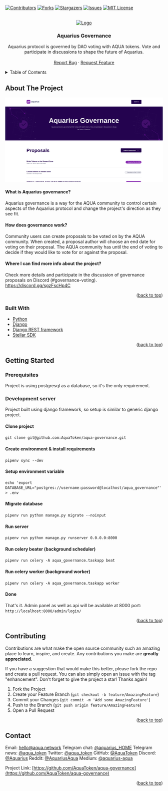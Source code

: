 <div id="top"></div>


<!-- PROJECT SHIELDS -->
[![Contributors][contributors-shield]][contributors-url]
[![Forks][forks-shield]][forks-url]
[![Stargazers][stars-shield]][stars-url]
[![Issues][issues-shield]][issues-url]
[![MIT License][license-shield]][license-url]



<!-- PROJECT LOGO -->
<br />
<div align="center">
  <a href="https://github.com/AquaToken/aqua-governance">
    <img src="https://aqua.network/assets/img/header-logo.svg" alt="Logo" width="250" height="80">
  </a>

<h3 align="center">Aquarius Governance</h3>

  <p align="center">
    Aquarius protocol is governed by DAO voting with AQUA tokens. Vote and participate in discussions to shape the future of Aquarius.
    <br />
    <br />
    <a href="https://github.com/AquaToken/aqua-governance/issues">Report Bug</a>
    ·
    <a href="https://gov.aqua.network/">Request Feature</a>
  </p>
</div>



<!-- TABLE OF CONTENTS -->
<details>
  <summary>Table of Contents</summary>
  <ol>
    <li>
      <a href="#about-the-project">About The Project</a>
      <ul>
        <li><a href="#built-with">Built With</a></li>
      </ul>
    </li>
    <li>
      <a href="#getting-started">Getting Started</a>
      <ul>
        <li><a href="#prerequisites">Prerequisites</a></li>
        <li><a href="#development-server">Development server</a></li>
      </ul>
    </li>
    <li><a href="#contributing">Contributing</a></li>
    <li><a href="#contact">Contact</a></li>
  </ol>
</details>



<!-- ABOUT THE PROJECT -->
## About The Project

[![Aquarius Governance Screen Shot][product-screenshot]](https://gov.aqua.network/)


#### What is Aquarius governance?
Aquarius governance is a way for the AQUA community to control certain aspects of the Aquarius protocol and change the project's direction as they see fit.

#### How does governance work?
Community users can create proposals to be voted on by the AQUA community. When created, a proposal author will choose an end date for voting on their proposal. The AQUA community has until the end of voting to decide if they would like to vote for or against the proposal.

#### Where I can find more info about the project?
Check more details and participate in the discussion of governance proposals on Discord (#governance-voting).
https://discord.gg/sgzFscHp4C

<p align="right">(<a href="#top">back to top</a>)</p>



### Built With

* [Python](https://python.org/)
* [Django](https://www.djangoproject.com/)
* [Django REST framework](https://www.django-rest-framework.org/)
* [Stellar SDK](https://pypi.org/project/stellar-sdk/)

<p align="right">(<a href="#top">back to top</a>)</p>



<!-- GETTING STARTED -->

## Getting Started

### Prerequisites
Project is using postgresql as a database, so it's the only requirement.

### Development server
Project built using django framework, so setup is similar to generic django project.

#### Clone project
`git clone git@github.com:AquaToken/aqua-governance.git`

#### Create environment & install requirements
`pipenv sync --dev`

#### Setup environment variable
```
echo 'export DATABASE_URL="postgres://username:password@localhost/aqua_governance"' > .env
```

#### Migrate database
`pipenv run python manage.py migrate --noinput`

#### Run server
`pipenv run python manage.py runserver 0.0.0.0:8000`

#### Run celery beater (background scheduler)
`pipenv run celery -A aqua_governance.taskapp beat`

#### Run celery worker (background worker)
`pipenv run celery -A aqua_governance.taskapp worker`

#### Done
That's it. Admin panel as well as api will be available at 8000 port: `http://localhost:8000/admin/login/`


<p align="right">(<a href="#top">back to top</a>)</p>


<!-- CONTRIBUTING -->
## Contributing

Contributions are what make the open source community such an amazing place to learn, inspire, and create. Any contributions you make are **greatly appreciated**.

If you have a suggestion that would make this better, please fork the repo and create a pull request. You can also simply open an issue with the tag "enhancement".
Don't forget to give the project a star! Thanks again!

1. Fork the Project
2. Create your Feature Branch (`git checkout -b feature/AmazingFeature`)
3. Commit your Changes (`git commit -m 'Add some AmazingFeature'`)
4. Push to the Branch (`git push origin feature/AmazingFeature`)
5. Open a Pull Request

<p align="right">(<a href="#top">back to top</a>)</p>



<!-- CONTACT -->
## Contact

Email: [hello@aqua.network](mailto:hello@aqua.network)
Telegram chat: [@aquarius_HOME](https://t.me/aquarius_HOME)
Telegram news: [@aqua_token](https://t.me/aqua_token)
Twitter: [@aqua_token](https://twitter.com/aqua_token)
GitHub: [@AquaToken](https://github.com/AquaToken)
Discord: [@Aquarius](https://discord.gg/sgzFscHp4C)
Reddit: [@AquariusAqua](https://www.reddit.com/r/AquariusAqua/)
Medium: [@aquarius-aqua](https://medium.com/aquarius-aqua)

Project Link: [https://github.com/AquaToken/aqua-governance](https://github.com/AquaToken/aqua-governance)

<p align="right">(<a href="#top">back to top</a>)</p>



<!-- MARKDOWN LINKS & IMAGES -->
<!-- https://www.markdownguide.org/basic-syntax/#reference-style-links -->
[contributors-shield]: https://img.shields.io/github/contributors/AquaToken/aqua-governance.svg?style=for-the-badge
[contributors-url]: https://github.com/AquaToken/aqua-governance/graphs/contributors
[forks-shield]: https://img.shields.io/github/forks/AquaToken/aqua-governance.svg?style=for-the-badge
[forks-url]: https://github.com/AquaToken/aqua-governance/network/members
[stars-shield]: https://img.shields.io/github/stars/AquaToken/aqua-governance.svg?style=for-the-badge
[stars-url]: https://github.com/AquaToken/aqua-governance/stargazers
[issues-shield]: https://img.shields.io/github/issues/AquaToken/aqua-governance.svg?style=for-the-badge
[issues-url]: https://github.com/AquaToken/aqua-governance/issues
[license-shield]: https://img.shields.io/github/license/AquaToken/aqua-governance.svg?style=for-the-badge
[license-url]: https://github.com/AquaToken/aqua-governance/blob/master/LICENSE.txt
[product-screenshot]: images/screenshot.png
